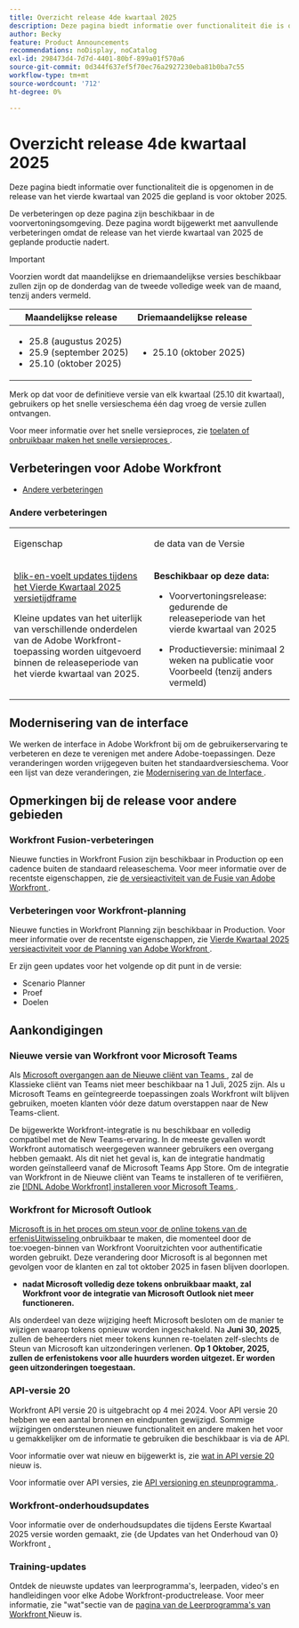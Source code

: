 ```yaml
---
title: Overzicht release 4de kwartaal 2025
description: Deze pagina biedt informatie over functionaliteit die is opgenomen in de release van het vierde kwartaal van 2025. Deze verbeteringen zullen naar verwachting in het hele kwartaal beschikbaar komen in de productieomgeving.
author: Becky
feature: Product Announcements
recommendations: noDisplay, noCatalog
exl-id: 298473d4-7d7d-4401-80bf-899a01f570a6
source-git-commit: 0d344f637ef5f70ec76a2927230eba81b0ba7c55
workflow-type: tm+mt
source-wordcount: '712'
ht-degree: 0%

---
```


# Overzicht release 4de kwartaal 2025

Deze pagina biedt informatie over functionaliteit die is opgenomen in de release van het vierde kwartaal van 2025 die gepland is voor oktober 2025.

De verbeteringen op deze pagina zijn beschikbaar in de voorvertoningsomgeving. Deze pagina wordt bijgewerkt met aanvullende verbeteringen omdat de release van het vierde kwartaal van 2025 de geplande productie nadert.


<!-- Keep commented until Final Preview release.

The <add release> release webinar will be held on <date>. You can [register for the webinar here <get link from product ops>. -->

>[!IMPORTANT]
>
>
>Voorzien wordt dat maandelijkse en driemaandelijkse versies beschikbaar zullen zijn op de donderdag van de tweede volledige week van de maand, tenzij anders vermeld.
>
>| Maandelijkse release | Driemaandelijkse release |
>|----|----|
>| <ul><li>25.8 (augustus 2025)</li><li>25.9 (september 2025)</li><li>25.10 (oktober 2025)</li></ul> | <ul><li>25.10 (oktober 2025)</li></ul> |
>
>Merk op dat voor de definitieve versie van elk kwartaal (25.10 dit kwartaal), gebruikers op het snelle versieschema één dag vroeg de versie zullen ontvangen.
>
>Voor meer informatie over het snelle versieproces, zie [ toelaten of onbruikbaar maken het snelle versieproces ](/help/quicksilver/administration-and-setup/set-up-workfront/configure-system-defaults/enable-fast-release-process.md).

## Verbeteringen voor Adobe Workfront

<!--* [Resource Management enhancements](#resource-management-enhancements)-->
* [Andere verbeteringen](#other-enhancements)



<!--### Resource Management enhancements

<table style="table-layout:auto">
  <tbody>
    <tr>
        <td>
            <a href="/help/quicksilver/product-announcements/product-releases/25-q4-release-activity/25-q4-resource-mgmt.md" class="MCXref xref" xrefformat="{para}">Role assignments display in the Workload Balancer </a><p></p>
            <p>Resource managers can now review job role assignments in the Workload Balancer. The assignments are displayed in the Unassigned Work area, under the tasks or issues the roles are assigned to. Only work items assigned to users are displayed in the Assigned Work area. </p>
            <p>A new Workload Balancer setting, Show Role Assignments, determines whether role assignments are displayed. The setting is enabled by default.</p>
        </td>
        <td>July 24, 2025</td>
        <td>August 14, 2025</td>
        <td>October 16, 2025</td>
    </tr>     
  </tbody>
</table> -->

### Andere verbeteringen

<table>
            <col style="width: 50%;" />
            <col style="width: 50%;" />
            <tbody>
                <tr>
                    <td>
                        <p><span class="bold"> Eigenschap </span>
                        </p>
                    </td>
                    <td>
                        <p><span class="bold"> de data van de Versie </span>
                        </p>
                    </td>
                </tr>
                 <tr>
                    <td>
                        <a href="/help/quicksilver/product-announcements/product-releases/25-q4-release-activity/25-q4-look-and-feel-updates.md" class="MCXref xref" xrefformat="{para}"> blik-en-voelt updates tijdens het Vierde Kwartaal 2025 versietijdframe </a></p>
                        <p>Kleine updates van het uiterlijk van verschillende onderdelen van de Adobe Workfront-toepassing worden uitgevoerd binnen de releaseperiode van het vierde kwartaal van 2025. </p>
                    </td>
                    <td><p><b>Beschikbaar op deze data:</b></p>
                        <ul>
                            <li>
                                <p>Voorvertoningsrelease: gedurende de releaseperiode van het vierde kwartaal van 2025<br /></p>
                            </li>
                            <li>
                                <p>Productieversie: minimaal 2 weken na publicatie voor Voorbeeld (tenzij anders vermeld)</p>
                            </li>
                        </ul>
                    </td>
                </tr>
            </tbody>
        </table>

<!--
### Functionality soon to be removed from Workfront

* 
-->

## Modernisering van de interface

We werken de interface in Adobe Workfront bij om de gebruikerservaring te verbeteren en deze te verenigen met andere Adobe-toepassingen. Deze veranderingen worden vrijgegeven buiten het standaardversieschema. Voor een lijst van deze veranderingen, zie [ Modernisering van de Interface ](/help/quicksilver/product-announcements/product-releases/interface-modernization/interface-modernization.md).

## Opmerkingen bij de release voor andere gebieden

### Workfront Fusion-verbeteringen

Nieuwe functies in Workfront Fusion zijn beschikbaar in Production op een cadence buiten de standaard releaseschema. Voor meer informatie over de recentste eigenschappen, zie [ de versieactiviteit van de Fusie van Adobe Workfront ](https://experienceleague.adobe.com/en/docs/workfront-fusion/using/fusion-release-activity/fusion-release-activity).

### Verbeteringen voor Workfront-planning

Nieuwe functies in Workfront Planning zijn beschikbaar in Production. Voor meer informatie over de recentste eigenschappen, zie [ Vierde Kwartaal 2025 versieactiviteit voor de Planning van Adobe Workfront ](/help/quicksilver/product-announcements/product-releases/planning-release-activity/planning-release-activity-25-q4.md).

Er zijn geen updates voor het volgende op dit punt in de versie:

* Scenario Planner
* Proef
* Doelen

## Aankondigingen

### Nieuwe versie van Workfront voor Microsoft Teams

Als [ Microsoft overgangen aan de Nieuwe cliënt van Teams ](https://learn.microsoft.com/en-us/microsoftteams/teams-classic-client-end-of-availability), zal de Klassieke cliënt van Teams niet meer beschikbaar na 1 Juli, 2025 zijn. Als u Microsoft Teams en geïntegreerde toepassingen zoals Workfront wilt blijven gebruiken, moeten klanten vóór deze datum overstappen naar de New Teams-client.

De bijgewerkte Workfront-integratie is nu beschikbaar en volledig compatibel met de New Teams-ervaring. In de meeste gevallen wordt Workfront automatisch weergegeven wanneer gebruikers een overgang hebben gemaakt. Als dit niet het geval is, kan de integratie handmatig worden geïnstalleerd vanaf de Microsoft Teams App Store. Om de integratie van Workfront in de Nieuwe cliënt van Teams te installeren of te verifiëren, zie [  [!DNL Adobe Workfront]  installeren voor Microsoft Teams ](/help/quicksilver/workfront-integrations-and-apps/using-workfront-with-microsoft-teams/install-workfront-ms-teams.md).

### Workfront for Microsoft Outlook

[ Microsoft is in het proces om steun voor de online tokens van de erfenisUitwisseling ](https://learn.microsoft.com/en-us/office/dev/add-ins/outlook/faq-nested-app-auth-outlook-legacy-tokens) onbruikbaar te maken, die momenteel door de toe:voegen-binnen van Workfront Vooruitzichten voor authentificatie worden gebruikt. Deze verandering door Microsoft is al begonnen met gevolgen voor de klanten en zal tot oktober 2025 in fasen blijven doorlopen.

* **nadat Microsoft volledig deze tokens onbruikbaar maakt, zal Workfront voor de integratie van Microsoft Outlook niet meer functioneren.**

Als onderdeel van deze wijziging heeft Microsoft besloten om de manier te wijzigen waarop tokens opnieuw worden ingeschakeld. Na **Juni 30, 2025**, zullen de beheerders niet meer tokens kunnen re-toelaten zelf-slechts de Steun van Microsoft kan uitzonderingen verlenen. **Op 1 Oktober, 2025, zullen de erfenistokens voor alle huurders worden uitgezet. Er worden geen uitzonderingen toegestaan.**

### API-versie 20

Workfront API versie 20 is uitgebracht op 4 mei 2024. Voor API versie 20 hebben we een aantal bronnen en eindpunten gewijzigd. Sommige wijzigingen ondersteunen nieuwe functionaliteit en andere maken het voor u gemakkelijker om de informatie te gebruiken die beschikbaar is via de API.

Voor informatie over wat nieuw en bijgewerkt is, zie [ wat in API versie 20 ](/help/quicksilver/wf-api/api/new-api-version-19.md) nieuw is.

Voor informatie over API versies, zie [ API versioning en steunprogramma ](/help/quicksilver/wf-api/api/api-version-support-schedule.md).

### Workfront-onderhoudsupdates

Voor informatie over de onderhoudsupdates die tijdens Eerste Kwartaal 2025 versie worden gemaakt, zie {de Updates van het Onderhoud van 0} Workfront [.](https://experienceleague.adobe.com/docs/workfront-known-issues/releases/current-updates.html)

### Training-updates

Ontdek de nieuwste updates van leerprogramma&#39;s, leerpaden, video&#39;s en handleidingen voor elke Adobe Workfront-productrelease. Voor meer informatie, zie &quot;wat&quot;sectie van de [ pagina van de Leerprogramma&#39;s van Workfront ](https://experienceleague.adobe.com/docs/workfront-learn/tutorials-workfront/home.html) Nieuw is.
